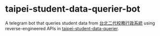 # taipei-student-data-querier-bot

A telegram bot that queries student data from [台北二代校務行政系統](https://sschool.tp.edu.tw) using reverse-engineered APIs in [taipei-student-data-querier](https://github.com/Nat1anWasTaken/taipei-student-data-querier).
